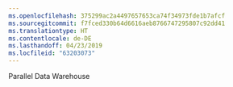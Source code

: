 ```yaml
---
ms.openlocfilehash: 375299ac2a4497657653ca74f34973fde1b7afcf
ms.sourcegitcommit: f7fced330b64d6616aeb8766747295807c92dd41
ms.translationtype: HT
ms.contentlocale: de-DE
ms.lasthandoff: 04/23/2019
ms.locfileid: "63203073"
---
```

 Parallel Data Warehouse 